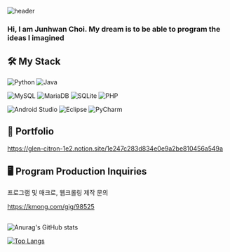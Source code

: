 
![header](https://capsule-render.vercel.app/api?type=waving&color=gradient&height=300&section=header&text=JoonhwanChoi)

### Hi, I am Junhwan Choi. My dream is to be able to program the ideas I imagined


## 🛠 My Stack


![Python](https://img.shields.io/badge/python-3670A0?style=for-the-badge&logo=python&logoColor=ffdd54)
![Java](https://img.shields.io/badge/java-%23ED8B00.svg?style=for-the-badge&logo=java&logoColor=white)

![MySQL](https://img.shields.io/badge/mysql-%2300f.svg?style=for-the-badge&logo=mysql&logoColor=white)
![MariaDB](https://img.shields.io/badge/MariaDB-003545?style=for-the-badge&logo=mariadb&logoColor=white)
![SQLite](https://img.shields.io/badge/sqlite-%2307405e.svg?style=for-the-badge&logo=sqlite&logoColor=white)
![PHP](https://img.shields.io/badge/php-%23777BB4.svg?style=for-the-badge&logo=php&logoColor=white)

![Android Studio](https://img.shields.io/badge/Android%20Studio-3DDC84.svg?style=for-the-badge&logo=android-studio&logoColor=white)
![Eclipse](https://img.shields.io/badge/Eclipse-FE7A16.svg?style=for-the-badge&logo=Eclipse&logoColor=white)
![PyCharm](https://img.shields.io/badge/pycharm-143?style=for-the-badge&logo=pycharm&logoColor=black&color=black&labelColor=green)


## 📃 Portfolio
https://glen-citron-1e2.notion.site/1e247c283d834e0e9a2be810456a549a

## 🖥 Program Production Inquiries 
프로그램 및 매크로, 웹크롤링 제작 문의

https://kmong.com/gig/98525



##
![Anurag's GitHub stats](https://github-readme-stats.vercel.app/api?username=joonhwan-choi&show_icons=true&theme=tokyonight)

[![Top Langs](https://github-readme-stats.vercel.app/api/top-langs/?username=joonhwan-choi&layout=compact)](https://github.com/anuraghazra/github-readme-stats)
